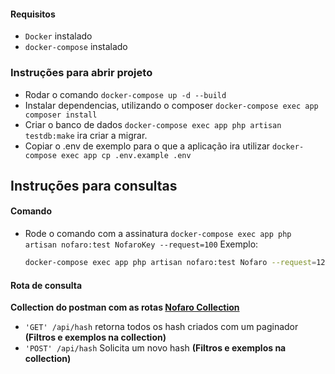#### Requisitos
 - `Docker` instalado
 - `docker-compose` instalado


### Instruções para abrir projeto
 
 - Rodar o comando `docker-compose up -d --build` 
 - Instalar dependencias, utilizando o composer `docker-compose exec app composer install`
 - Criar o banco de dados `docker-compose exec app php artisan testdb:make` ira criar a migrar.
 - Copiar o .env de exemplo para o que a aplicação ira utilizar `docker-compose exec app cp .env.example .env` 
## Instruções para consultas

#### Comando

 - Rode o comando com a assinatura `docker-compose exec app php artisan nofaro:test NofaroKey --request=100`
 Exemplo: 
     ````bash
    docker-compose exec app php artisan nofaro:test Nofaro --request=12 

#### Rota de consulta

**Collection do postman com as rotas [Nofaro Collection](./Nofaro-hash.collection.json)**

 - `'GET' /api/hash`  retorna todos os hash criados com um paginador **(Filtros e exemplos na collection)**
 - `'POST' /api/hash` Solicita um novo hash **(Filtros e exemplos na collection)**
